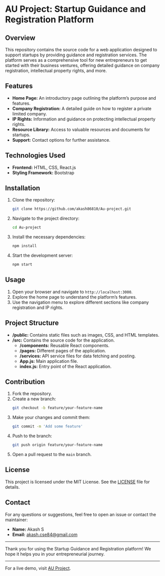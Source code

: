 # AU Project: Startup Guidance and Registration Platform

## Overview
This repository contains the source code for a web application designed to support startups by providing guidance and registration services. The platform serves as a comprehensive tool for new entrepreneurs to get started with their business ventures, offering detailed guidance on company registration, intellectual property rights, and more.

## Features
- **Home Page:** An introductory page outlining the platform’s purpose and features.
- **Company Registration:** A detailed guide on how to register a private limited company.
- **IP Rights:** Information and guidance on protecting intellectual property rights.
- **Resource Library:** Access to valuable resources and documents for startups.
- **Support:** Contact options for further assistance.

## Technologies Used
- **Frontend:** HTML, CSS, React.js
- **Styling Framework:** Bootstrap

## Installation
1. Clone the repository:
   ```bash
   git clone https://github.com/akash86810/Au-project.git
   ```
2. Navigate to the project directory:
   ```bash
   cd Au-project
   ```
3. Install the necessary dependencies:
   ```bash
   npm install
   ```
4. Start the development server:
   ```bash
   npm start
   ```

## Usage
1. Open your browser and navigate to `http://localhost:3000`.
2. Explore the home page to understand the platform’s features.
3. Use the navigation menu to explore different sections like company registration and IP rights.

## Project Structure
- **/public:** Contains static files such as images, CSS, and HTML templates.
- **/src:** Contains the source code for the application.
  - **/components:** Reusable React components.
  - **/pages:** Different pages of the application.
  - **/services:** API service files for data fetching and posting.
  - **App.js:** Main application file.
  - **index.js:** Entry point of the React application.

## Contribution
1. Fork the repository.
2. Create a new branch:
   ```bash
   git checkout -b feature/your-feature-name
   ```
3. Make your changes and commit them:
   ```bash
   git commit -m 'Add some feature'
   ```
4. Push to the branch:
   ```bash
   git push origin feature/your-feature-name
   ```
5. Open a pull request to the `main` branch.

## License
This project is licensed under the MIT License. See the [LICENSE](LICENSE) file for details.

## Contact
For any questions or suggestions, feel free to open an issue or contact the maintainer:
- **Name:** Akash S
- **Email:** akash.cse84@gmail.com

---

Thank you for using the Startup Guidance and Registration platform! We hope it helps you in your entrepreneurial journey.

---

For a live demo, visit [AU Project](https://github.com/akash86810/Au-project).
